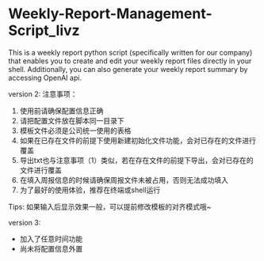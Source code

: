 # Weekly-Report-Management-Script_livz
This is a weekly report python script (specifically written for our company) that enables you to create and edit your weekly report files directly in your shell.
Additionally, you can also generate your weekly report summary by accessing OpenAI api.

version 2:
注意事项：
1. 使用前请确保配置信息正确
2. 请把配置文件放在脚本同一目录下
3. 模板文件必须是公司统一使用的表格
4. 如果在已存在文件的前提下使用新建初始化文件功能，会对已存在的文件进行覆盖
5. 导出txt也与注意事项（1）类似，若在存在文件的前提下导出，会对已存在的文件进行覆盖
6. 在填入周报信息的时候请确保周报文件未被占用，否则无法成功填入
7. 为了最好的使用体验，推荐在终端或shell运行

Tips:
如果输入后显示效果一般，可以提前修改模板的对齐模式哦~

version 3:
* 加入了任意时间功能
* 尚未将配置信息外置
